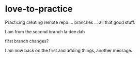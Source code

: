 # love-to-practice
Practicing creating remote repo ... branches ... all that good stuff.


I am from the second branch la dee dah


first branch changes?

I am now back on the first and adding things, another message. 


